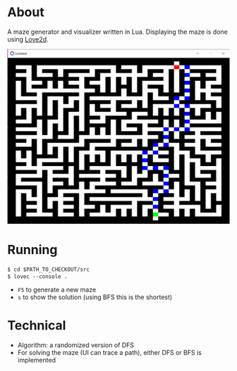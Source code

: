 # About

A maze generator and visualizer written in Lua. Displaying the maze is done using [Love2d](https://love2d.org/).

![Screenshot with BFS visualization on](doc/images/screenshot_bfs_visualization.png)

# Running

```shell
$ cd $PATH_TO_CHECKOUT/src
$ lovec --console .
```

- `F5` to generate a new maze
- `s` to show the solution (using BFS this is the shortest)

# Technical

- Algorithm: a randomized version of DFS
- For solving the maze (UI can trace a path), either DFS or BFS is implemented